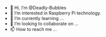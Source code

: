- 👋 Hi, I’m @Deadly-Bubbles
- 👀 I’m interested in Raspberry Pi technology.
- 🌱 I’m currently learning ...
- 💞️ I’m looking to collaborate on ...
- 📫 How to reach me ...

<!---
Deadly-Bubbles/Deadly-Bubbles is a ✨ special ✨ repository because its `README.md` (this file) appears on your GitHub profile.
You can click the Preview link to take a look at your changes.
--->
